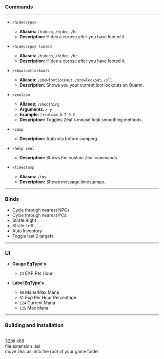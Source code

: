 ### Commands
___
- `/hidecorpse`
  - **Aliases:** `/hideco`, `/hidec`, `/hc`
  - **Description:** Hides a corpse after you have looted it.

- `/hidecorpse looted`
  - **Aliases:** `/hideco`, `/hidec`, `/hc`
  - **Description:** Hides a corpse after you have looted it.

- `/showlootlockouts`
  - **Aliases:** `/showlootlockout`, `/showlockout`, `/sll`
  - **Description:** Shows you your current loot lockouts on Quarm.

- `/zealcam`
  - **Aliases:** `/smoothing`
  - **Arguments:** `x y`
  - **Example:** `/zealcam 0.7 0.2`
  - **Description:** Toggles Zeal's mouse look smoothing methods.

- `/camp`
  - **Description:** Auto sits before camping.

- `/help zeal`
  - **Description:** Shows the custom Zeal commands.

- `/timestamp`
  - **Aliases:** `/tms`
  - **Description:** Shows message timestamps.
___
### Binds
- Cycle through nearest NPCs 
- Cycle through nearest PCs
- Strafe Right
- Strafe Left
- Auto Inventory
- Toggle last 2 targets
___
### UI
- **Gauge EqType's**
  - `23` EXP Per Hour

- **Label EqType's**
  - `80` Mana/Max Mana 
  - `81` Exp Per Hour Percentage 
  - `124` Current Mana
  - `125` Max Mana
___
### Building and Installation
<br>
32bit x86
<br>
file extension .asi
<br>
move zeal.asi into the root of your game folder
